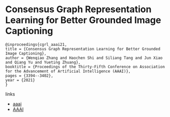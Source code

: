 # Consensus Graph Representation Learning for Better Grounded Image Captioning

```
@inproceedings{cgrl_aaai21,
title = {Consensus Graph Representation Learning for Better Grounded Image Captioning},
author = {Wenqiao Zhang and Haochen Shi and Siliang Tang and Jun Xiao and Qiang Yu and Yueting Zhuang},
booktitle = {Proceedings of the Thirty-Fifth Conference on Association for the Advancement of Artificial Intelligence (AAAI)},
pages = {3394--3402},
year = {2021}
}
```

links
- [aaai](https://www.aaai.org/AAAI21Papers/AAAI-3680.ZhangW.pdf)
- [AAAI](https://ojs.aaai.org/index.php/AAAI/article/view/16452)
